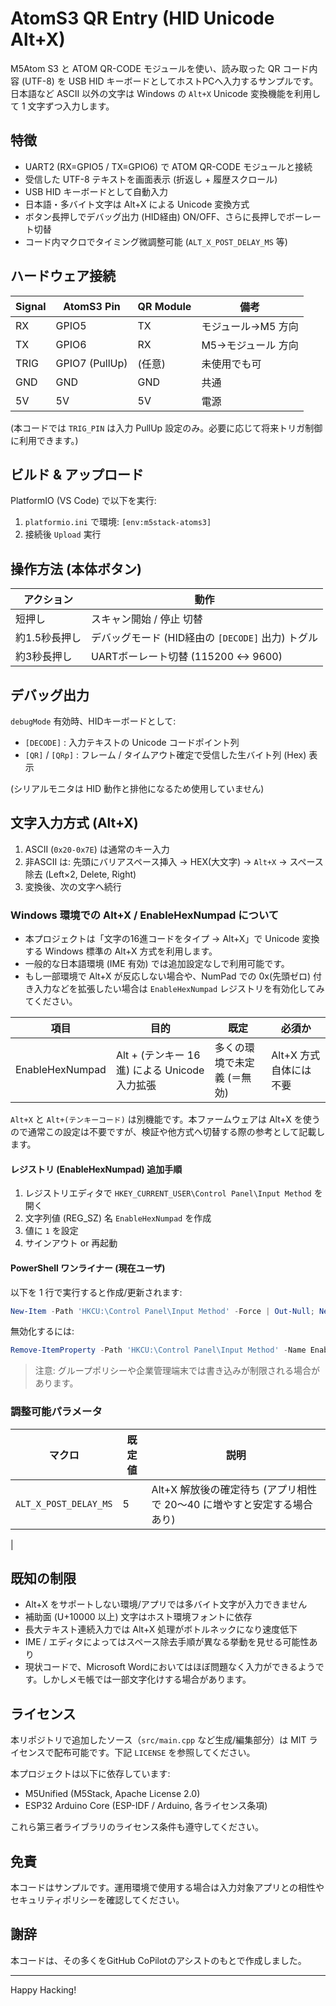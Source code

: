 # AtomS3 QR Entry (HID Unicode Alt+X)

M5Atom S3 と ATOM QR-CODE モジュールを使い、読み取った QR コード内容 (UTF-8) を USB HID キーボードとしてホストPCへ入力するサンプルです。 
日本語など ASCII 以外の文字は Windows の `Alt+X` Unicode 変換機能を利用して 1 文字ずつ入力します。

## 特徴
- UART2 (RX=GPIO5 / TX=GPIO6) で ATOM QR-CODE モジュールと接続
- 受信した UTF-8 テキストを画面表示 (折返し + 履歴スクロール)
- USB HID キーボードとして自動入力
- 日本語・多バイト文字は Alt+X による Unicode 変換方式
- ボタン長押しでデバッグ出力 (HID経由) ON/OFF、さらに長押しでボーレート切替
- コード内マクロでタイミング微調整可能 (`ALT_X_POST_DELAY_MS` 等)

## ハードウェア接続
| Signal | AtomS3 Pin | QR Module | 備考 |
|--------|------------|-----------|------|
| RX     | GPIO5      | TX        | モジュール→M5 方向 |
| TX     | GPIO6      | RX        | M5→モジュール 方向 |
| TRIG   | GPIO7 (PullUp) | (任意) | 未使用でも可 |
| GND    | GND        | GND       | 共通 |
| 5V     | 5V         | 5V        | 電源 |

(本コードでは `TRIG_PIN` は入力 PullUp 設定のみ。必要に応じて将来トリガ制御に利用できます。)

## ビルド & アップロード
PlatformIO (VS Code) で以下を実行:
1. `platformio.ini` で環境: `[env:m5stack-atoms3]`
2. 接続後 `Upload` 実行

## 操作方法 (本体ボタン)
| アクション | 動作 |
|------------|------|
| 短押し | スキャン開始 / 停止 切替 |
| 約1.5秒長押し | デバッグモード (HID経由の `[DECODE]` 出力) トグル |
| 約3秒長押し | UARTボーレート切替 (115200 ↔ 9600) |

## デバッグ出力
`debugMode` 有効時、HIDキーボードとして:
- `[DECODE]` : 入力テキストの Unicode コードポイント列
- `[QR]` / `[QRp]` : フレーム / タイムアウト確定で受信した生バイト列 (Hex) 表示

(シリアルモニタは HID 動作と排他になるため使用していません)

## 文字入力方式 (Alt+X)
1. ASCII (`0x20-0x7E`) は通常のキー入力
2. 非ASCII は: 先頭にバリアスペース挿入 → HEX(大文字) → `Alt+X` → スペース除去 (Left×2, Delete, Right)
3. 変換後、次の文字へ続行

### Windows 環境での Alt+X / EnableHexNumpad について
- 本プロジェクトは「文字の16進コードをタイプ → Alt+X」で Unicode 変換する Windows 標準の Alt+X 方式を利用します。
- 一般的な日本語環境 (IME 有効) では追加設定なしで利用可能です。
- もし一部環境で Alt+X が反応しない場合や、NumPad での 0x(先頭ゼロ) 付き入力などを拡張したい場合は `EnableHexNumpad` レジストリを有効化してみてください。

| 項目 | 目的 | 既定 | 必須か |
|------|------|------|--------|
| EnableHexNumpad | Alt + (テンキー 16進) による Unicode 入力拡張 | 多くの環境で未定義 (＝無効) | Alt+X 方式自体には不要 |

`Alt+X` と `Alt+(テンキーコード)` は別機能です。本ファームウェアは Alt+X を使うので通常この設定は不要ですが、検証や他方式へ切替する際の参考として記載します。

#### レジストリ (EnableHexNumpad) 追加手順
1. レジストリエディタで `HKEY_CURRENT_USER\Control Panel\Input Method` を開く
2. 文字列値 (REG_SZ) 名 `EnableHexNumpad` を作成
3. 値に `1` を設定
4. サインアウト or 再起動

#### PowerShell ワンライナー (現在ユーザ)
以下を 1 行で実行すると作成/更新されます:
```powershell
New-Item -Path 'HKCU:\Control Panel\Input Method' -Force | Out-Null; New-ItemProperty -Path 'HKCU:\Control Panel\Input Method' -Name EnableHexNumpad -Value 1 -PropertyType String -Force | Out-Null; Write-Host 'EnableHexNumpad=1 set. Sign out to apply.'
```
無効化するには:
```powershell
Remove-ItemProperty -Path 'HKCU:\Control Panel\Input Method' -Name EnableHexNumpad -ErrorAction SilentlyContinue; Write-Host 'EnableHexNumpad removed. Sign out to apply.'
```

> 注意: グループポリシーや企業管理端末では書き込みが制限される場合があります。

### 調整可能パラメータ
| マクロ | 既定値 | 説明 |
|--------|--------|------|
| `ALT_X_POST_DELAY_MS` | 5 | Alt+X 解放後の確定待ち (アプリ相性で 20～40 に増やすと安定する場合あり) |
|

## 既知の制限
- Alt+X をサポートしない環境/アプリでは多バイト文字が入力できません
- 補助面 (U+10000 以上) 文字はホスト環境フォントに依存
- 長大テキスト連続入力では Alt+X 処理がボトルネックになり速度低下
- IME / エディタによってはスペース除去手順が異なる挙動を見せる可能性あり
- 現状コードで、Microsoft Wordにおいてはほぼ問題なく入力ができるようです。しかしメモ帳では一部文字化けする場合があります。

## ライセンス
本リポジトリで追加したソース（`src/main.cpp` など生成/編集部分）は MIT ライセンスで配布可能です。下記 `LICENSE` を参照してください。

本プロジェクトは以下に依存しています:
- M5Unified (M5Stack, Apache License 2.0)
- ESP32 Arduino Core (ESP-IDF / Arduino, 各ライセンス条項)

これら第三者ライブラリのライセンス条件も遵守してください。

## 免責
本コードはサンプルです。運用環境で使用する場合は入力対象アプリとの相性やセキュリティポリシーを確認してください。

## 謝辞
本コードは、その多くをGitHub CoPilotのアシストのもとで作成しました。

---
Happy Hacking!
